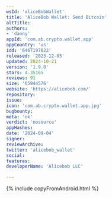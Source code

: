 ```yaml
---
wsId: 'aliceBobWallet'
title: 'AliceBob Wallet: Send Bitcoin'
altTitle: 
authors:
- 'danny'
appId: 'com.ab.crypto.wallet.app'
appCountry: 'us'
idd: '6467197622'
released: '2023-12-05'
updated: 2024-10-21
version: '1.9.0'
stars: 4.35165
reviews: 91
size: '65944576'
website: 'https://alicebob.com/'
repository: 
issue: 
icon: 'com.ab.crypto.wallet.app.jpg'
bugbounty: 
meta: 'ok'
verdict: 'nosource'
appHashes: 
date: '2024-09-04'
signer: 
reviewArchive: 
twitter: 'alicebob_wallet'
social: 
features: 
developerName: 'Alicebob LLC'

---
```


{% include copyFromAndroid.html %}